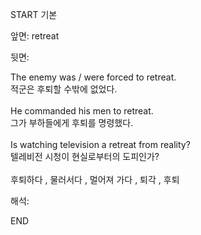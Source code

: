 START
기본

앞면:
retreat


뒷면:
<div>The enemy was / were forced to retreat. </div><div><div>적군은 후퇴할 수밖에 없었다.</div></div><div><br></div><div><div>He commanded his men to retreat. </div><div><div>그가 부하들에게 후퇴를 명령했다.</div></div></div><div><br></div><div><div>Is watching television a retreat from reality? </div><div><div>텔레비전 시청이 현실로부터의 도피인가?</div></div></div><div><br></div><div>후퇴하다 , 물러서다 , 멀어져 가다 , 퇴각 , 후퇴</div>


해석:

END